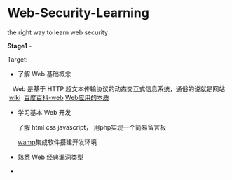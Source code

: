 # Web-Security-Learning
the right way to learn web security

**Stage1** -

Target:

- 了解 Web 基础概念

    Web 是基于 HTTP 超文本传输协议的动态交互式信息系统，通俗的说就是网站  [wiki](https://en.wikipedia.org/wiki/World_Wide_Web)  [百度百科-web](https://baike.baidu.com/item/web/150564?fr=aladdin) [Web应用的本质](http://www.voidcn.com/article/p-gbarbuxe-ga.html)

- 学习基本 Web 开发

    了解 html css javascript， 用php实现一个简易留言板
    
    [wamp](http://www.wampserver.com/en/#download-wrapper)集成软件搭建开发环境 

- 熟悉 Web 经典漏洞类型
- 
